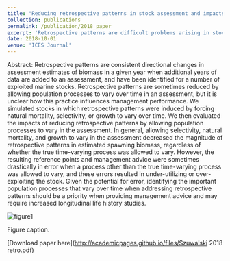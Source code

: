 ```yaml
---
title: "Reducing retrospective patterns in stock assessment and impacts on management"
collection: publications
permalink: /publication/2018_paper
excerpt: 'Retrospective patterns are difficult problems arising in stock assessment as a result of missing data or unmodeled time-variation in processes. This paper discusses the impacts of allowing the incorrect process to vary to address the retrospective patterns.'
date: 2018-10-01
venue: 'ICES Journal'
---
```

Abstract: Retrospective patterns are consistent directional changes in assessment estimates of biomass in a given year when additional years of data are added to an assessment, and have been identified for a number of exploited marine stocks. Retrospective patterns are sometimes reduced by allowing population processes to vary over time in an assessment, but it is unclear how this practice influences management performance. We simulated stocks in which retrospective patterns were induced by forcing natural mortality, selectivity, or growth to vary over time. We then evaluated the impacts of reducing retrospective patterns by allowing population processes to vary in the assessment. In general, allowing selectivity, natural mortality, and growth to vary in the assessment decreased the magnitude of retrospective patterns in estimated spawning biomass, regardless of whether the true time-varying process was allowed to vary. However, the resulting reference points and management advice were sometimes drastically in error when a process other than the true time-varying process was allowed to vary, and these errors resulted in under-utilizing or over-exploiting the stock. Given the potential for error, identifying the important population processes that vary over time when addressing retrospective patterns should be a priority when providing management advice and may require increased longitudinal life history studies.

![figure1](https://szuwalski.github.io/files/retro.png)

Figure caption. 

[Download paper here](http://academicpages.github.io/files/Szuwalski 2018 retro.pdf)

